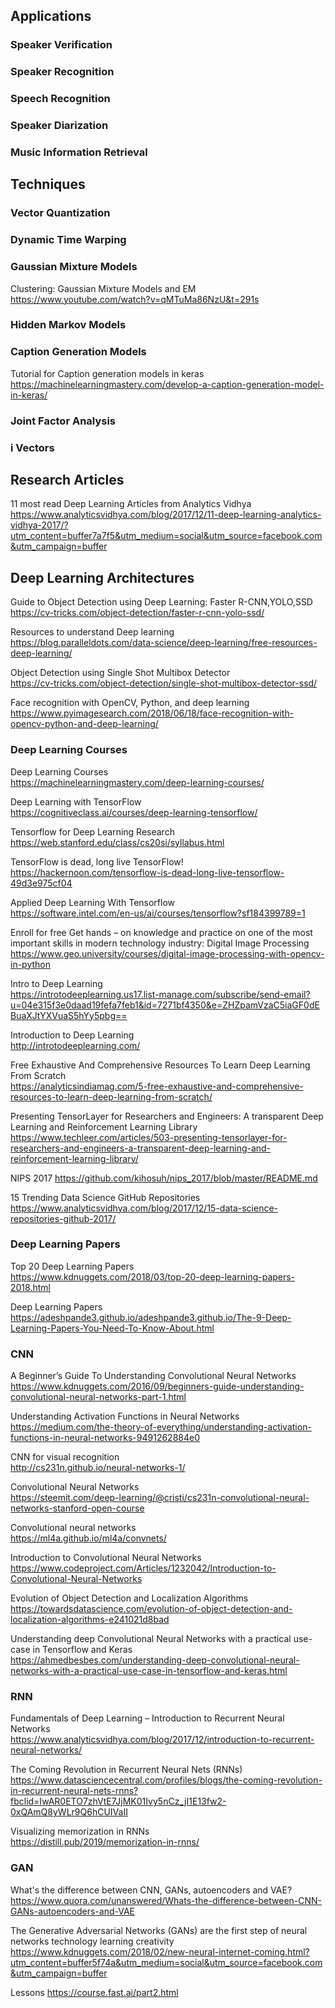 ## Applications

### Speaker Verification

### Speaker Recognition

### Speech Recognition

### Speaker Diarization

### Music Information Retrieval

## Techniques

### Vector Quantization

### Dynamic Time Warping 

### Gaussian Mixture Models  
Clustering: Gaussian Mixture Models and EM  
  https://www.youtube.com/watch?v=qMTuMa86NzU&t=291s

### Hidden Markov Models

### Caption Generation Models  
Tutorial for Caption generation models in keras  
  https://machinelearningmastery.com/develop-a-caption-generation-model-in-keras/  

### Joint Factor Analysis

### i Vectors

## Research Articles

11 most read Deep Learning Articles from Analytics Vidhya  
  https://www.analyticsvidhya.com/blog/2017/12/11-deep-learning-analytics-vidhya-2017/?utm_content=buffer7a7f5&utm_medium=social&utm_source=facebook.com&utm_campaign=buffer  
  
## Deep Learning Architectures  

Guide to Object Detection using Deep Learning: Faster R-CNN,YOLO,SSD  
  https://cv-tricks.com/object-detection/faster-r-cnn-yolo-ssd/  
  
Resources to understand Deep learning  
  https://blog.paralleldots.com/data-science/deep-learning/free-resources-deep-learning/  
  
Object Detection using Single Shot Multibox Detector  
  https://cv-tricks.com/object-detection/single-shot-multibox-detector-ssd/  
  
Face recognition with OpenCV, Python, and deep learning  
  https://www.pyimagesearch.com/2018/06/18/face-recognition-with-opencv-python-and-deep-learning/  
  
  
### Deep Learning Courses

Deep Learning Courses  
  https://machinelearningmastery.com/deep-learning-courses/  
  
Deep Learning with TensorFlow  
  https://cognitiveclass.ai/courses/deep-learning-tensorflow/  
  
Tensorflow for Deep Learning Research  
  https://web.stanford.edu/class/cs20si/syllabus.html  
  
TensorFlow is dead, long live TensorFlow!  
  https://hackernoon.com/tensorflow-is-dead-long-live-tensorflow-49d3e975cf04  
  
Applied Deep Learning With Tensorflow  
  https://software.intel.com/en-us/ai/courses/tensorflow?sf184399789=1  
  
Enroll for free
Get hands – on knowledge and practice on one of the most important skills in modern technology industry: Digital Image Processing    
  https://www.geo.university/courses/digital-image-processing-with-opencv-in-python  
  
Intro to Deep Learning  
https://introtodeeplearning.us17.list-manage.com/subscribe/send-email?u=04e315f3e0daad19fefa7feb1&id=7271bf4350&e=ZHZpamVzaC5iaGF0dEBuaXJtYXVuaS5hYy5pbg== 

Introduction to Deep Learning  
  http://introtodeeplearning.com/  

Free Exhaustive And Comprehensive Resources To Learn Deep Learning From Scratch  
  https://analyticsindiamag.com/5-free-exhaustive-and-comprehensive-resources-to-learn-deep-learning-from-scratch/  
  
Presenting TensorLayer for Researchers and Engineers: A transparent Deep Learning and Reinforcement Learning Library  
  https://www.techleer.com/articles/503-presenting-tensorlayer-for-researchers-and-engineers-a-transparent-deep-learning-and-reinforcement-learning-library/  
  
NIPS 2017
  https://github.com/kihosuh/nips_2017/blob/master/README.md  
  
15 Trending Data Science GitHub Repositories  
  https://www.analyticsvidhya.com/blog/2017/12/15-data-science-repositories-github-2017/  
  
### Deep Learning Papers

Top 20 Deep Learning Papers   
  https://www.kdnuggets.com/2018/03/top-20-deep-learning-papers-2018.html   
  
Deep Learning Papers 
  https://adeshpande3.github.io/adeshpande3.github.io/The-9-Deep-Learning-Papers-You-Need-To-Know-About.html   

### CNN
A Beginner’s Guide To Understanding Convolutional Neural Networks   
  https://www.kdnuggets.com/2016/09/beginners-guide-understanding-convolutional-neural-networks-part-1.html 
  
Understanding Activation Functions in Neural Networks  
  https://medium.com/the-theory-of-everything/understanding-activation-functions-in-neural-networks-9491262884e0 
  
CNN for visual recognition  
  http://cs231n.github.io/neural-networks-1/

Convolutional Neural Networks  
  https://steemit.com/deep-learning/@cristi/cs231n-convolutional-neural-networks-stanford-open-course  
  
Convolutional neural networks  
  https://ml4a.github.io/ml4a/convnets/  
  
Introduction to Convolutional Neural Networks  
  https://www.codeproject.com/Articles/1232042/Introduction-to-Convolutional-Neural-Networks  

Evolution of Object Detection and Localization Algorithms  
  https://towardsdatascience.com/evolution-of-object-detection-and-localization-algorithms-e241021d8bad  
  
Understanding deep Convolutional Neural Networks with a practical use-case in Tensorflow and Keras  
  https://ahmedbesbes.com/understanding-deep-convolutional-neural-networks-with-a-practical-use-case-in-tensorflow-and-keras.html  
  
### RNN  
Fundamentals of Deep Learning – Introduction to Recurrent Neural Networks  
  https://www.analyticsvidhya.com/blog/2017/12/introduction-to-recurrent-neural-networks/  
  
The Coming Revolution in Recurrent Neural Nets (RNNs)  
  https://www.datasciencecentral.com/profiles/blogs/the-coming-revolution-in-recurrent-neural-nets-rnns?fbclid=IwAR0ETO7zhVtE7JjMK01Ivy5nCz_jI1E13fw2-0xQAmQ8yWLr9Q6hCUIVaII  

Visualizing memorization in RNNs  
  https://distill.pub/2019/memorization-in-rnns/  
  
### GAN
What's the difference between CNN, GANs, autoencoders and VAE? 
  https://www.quora.com/unanswered/Whats-the-difference-between-CNN-GANs-autoencoders-and-VAE  
  
The Generative Adversarial Networks (GANs) are the first step of neural networks technology learning creativity  
  https://www.kdnuggets.com/2018/02/new-neural-internet-coming.html?utm_content=buffer5f74a&utm_medium=social&utm_source=facebook.com&utm_campaign=buffer  

Lessons
  https://course.fast.ai/part2.html
  
